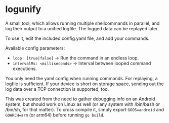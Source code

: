 # logunify

A small tool, which allows running multiple shellcommands in parallel, and log their output to a unified logfile. The logged data can be replayed later.

To use it, edit the included config.yaml file, and add your commands.

Available config parameters:
 - `loop: [true|false]` -> Run the command in an endless loop.
 - `intervalMs: <milliseconds>` -> Interval between looped command executions.

You only need the yaml config when running commands. For replaying, a logfile is sufficient. If your device is short on storage space, sending out the log data over a TCP connection is supported, too.

This was created from the need to gather debugging info on an Android system, but should work on Linux as well (or any system with /bin/bash or /bin/sh, for that matter). To cross compile it, simply export `GOOS=android` and `GOARCH=arm` (or arm64) before running `go build`.
